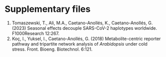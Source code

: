 # Supplementary files
1. Tomaszewski, T., Ali, M.A., Caetano-Anollés, K., Caetano-Anollés, G. (2023) Seasonal effects decouple SARS-CoV-2 haplotypes worldwide. F1000Research 12:267.
2. Koç, I., Yuksel, I., Caetano-Anollés, G. (2018) Metabolite-centric reporter pathway and tripartite network analysis of _Arabidopsis_ under cold stress. Front. Bioeng. Biotechnol. 6:121.
